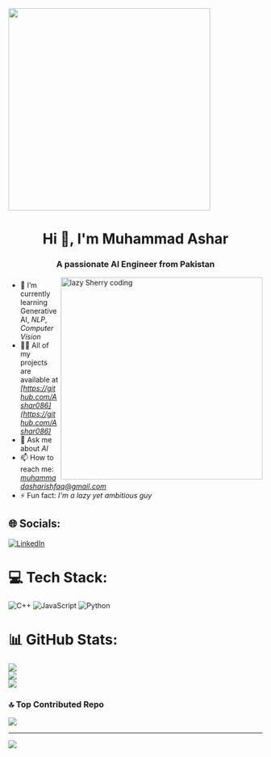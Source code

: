 <img align="center" height="400" src="https://media4.giphy.com/media/v1.Y2lkPTc5MGI3NjExYjY3cWJyM3NpMnV2czJ2dXN1ZDV2M2N0cW9xdHMwOW9laWx0Y2x4ciZlcD12MV9pbnRlcm5hbF9naWZfYnlfaWQmY3Q9Zw/tL5HmgfZi0Qow/giphy.gif" />
<h1 align="center">Hi 👋, I'm Muhammad Ashar</h1>
<h3 align="center">A passionate AI Engineer from Pakistan</h3>
<img align="right" alt="lazy Sherry coding" width="400" src="https://media.giphy.com/media/v1.Y2lkPTc5MGI3NjExdnBreDJqdXd1OTB2MTMwcDg1aDZlNXRuYjEycWdycTZucG9ramNibyZlcD12MV9pbnRlcm5hbF9naWZfYnlfaWQmY3Q9Zw/bGgsc5mWoryfgKBx1u/giphy.gif">

### 
- 🌱 I’m currently learning Generative AI, *NLP*, *Computer Vision*
- 👨‍💻 All of my projects are available at *[https://github.com/Ashar086](https://github.com/Ashar086)*
- 💬 Ask me about *AI*
- 📫 How to reach me: *muhammadasharishfaq@gmail.com*
- ⚡ Fun fact: *I'm a lazy yet ambitious guy*

## 🌐 Socials:
[![LinkedIn](https://img.shields.io/badge/LinkedIn-%230077B5.svg?logo=linkedin&logoColor=white)](https://www.linkedin.com/in/muhammad-ashar-ishfaq)

# 💻 Tech Stack:
![C++](https://img.shields.io/badge/c++-%2300599C.svg?style=for-the-badge&logo=c%2B%2B&logoColor=white) ![JavaScript](https://img.shields.io/badge/javascript-%23323330.svg?style=for-the-badge&logo=javascript&logoColor=%23F7DF1E) ![Python](https://img.shields.io/badge/python-3670A0?style=for-the-badge&logo=python&logoColor=ffdd54)

# 📊 GitHub Stats:
![](https://github-readme-stats.vercel.app/api?username=Ashar086&theme=dark&hide_border=false&include_all_commits=false&count_private=false)<br/>
![](https://github-readme-streak-stats.herokuapp.com/?user=Ashar086&theme=dark&hide_border=false)<br/>
![](https://github-readme-stats.vercel.app/api/top-langs/?username=Ashar086&theme=dark&hide_border=false&include_all_commits=false&count_private=false&layout=compact)

### 🔝 Top Contributed Repo
![](https://github-contributor-stats.vercel.app/api?username=Ashar086&limit=5&theme=dark&combine_all_yearly_contributions=true)

---
[![](https://visitcount.itsvg.in/api?id=Ashar086&icon=0&color=0)](https://visitcount.itsvg.in)

<!-- Proudly created with GPRM ( https://gprm.itsvg.in ) -->


